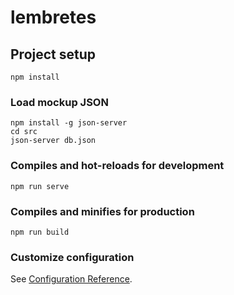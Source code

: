 # lembretes

## Project setup
```
npm install
```

### Load mockup JSON
```
npm install -g json-server
cd src
json-server db.json
```

### Compiles and hot-reloads for development
```
npm run serve
```

### Compiles and minifies for production
```
npm run build
```

### Customize configuration
See [Configuration Reference](https://cli.vuejs.org/config/).
